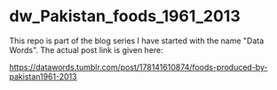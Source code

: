 # dw_Pakistan_foods_1961_2013
This repo is part of the blog series I have started with the name "Data Words". The actual post link is given here:

https://datawords.tumblr.com/post/178141610874/foods-produced-by-pakistan1961-2013
